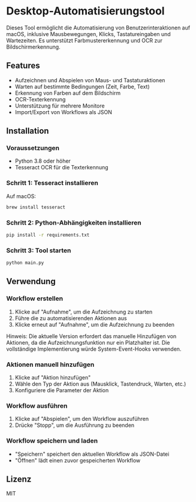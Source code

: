 # Desktop-Automatisierungstool

Dieses Tool ermöglicht die Automatisierung von Benutzerinteraktionen auf macOS, inklusive Mausbewegungen, Klicks, Tastatureingaben und Wartezeiten. Es unterstützt Farbmustererkennung und OCR zur Bildschirmerkennung.

## Features

- Aufzeichnen und Abspielen von Maus- und Tastaturaktionen
- Warten auf bestimmte Bedingungen (Zeit, Farbe, Text)
- Erkennung von Farben auf dem Bildschirm
- OCR-Texterkennung
- Unterstützung für mehrere Monitore
- Import/Export von Workflows als JSON

## Installation

### Voraussetzungen

- Python 3.8 oder höher
- Tesseract OCR für die Texterkennung

### Schritt 1: Tesseract installieren

Auf macOS:
```bash
brew install tesseract
```

### Schritt 2: Python-Abhängigkeiten installieren

```bash
pip install -r requirements.txt
```

### Schritt 3: Tool starten

```bash
python main.py
```

## Verwendung

### Workflow erstellen

1. Klicke auf "Aufnahme", um die Aufzeichnung zu starten
2. Führe die zu automatisierenden Aktionen aus
3. Klicke erneut auf "Aufnahme", um die Aufzeichnung zu beenden

Hinweis: Die aktuelle Version erfordert das manuelle Hinzufügen von Aktionen, da die Aufzeichnungsfunktion nur ein Platzhalter ist. Die vollständige Implementierung würde System-Event-Hooks verwenden.

### Aktionen manuell hinzufügen

1. Klicke auf "Aktion hinzufügen"
2. Wähle den Typ der Aktion aus (Mausklick, Tastendruck, Warten, etc.)
3. Konfiguriere die Parameter der Aktion

### Workflow ausführen

1. Klicke auf "Abspielen", um den Workflow auszuführen
2. Drücke "Stopp", um die Ausführung zu beenden

### Workflow speichern und laden

- "Speichern" speichert den aktuellen Workflow als JSON-Datei
- "Öffnen" lädt einen zuvor gespeicherten Workflow

## Lizenz

MIT